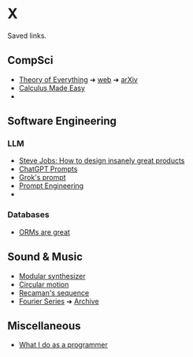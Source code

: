 # X

Saved links.

## CompSci

- [Theory of Everything](https://x.com/pickover/status/1964883922816262519) ➜ [web](https://writings.stephenwolfram.com/2020/04/finally-we-may-have-a-path-to-the-fundamental-theory-of-physics-and-its-beautiful/) ➜ [arXiv](https://arxiv.org/pdf/2004.08210)
- [Calculus Made Easy](https://x.com/abakcus/status/1922390300116279585)
- []()

## Software Engineering

### LLM

- [Steve Jobs: How to design insanely great products](https://x.com/kshvbgde/status/1974835291358969895)
- [ChatGPT Prompts](https://x.com/thetripathi58/status/1974506203800904163)
- [Grok's prompt](https://x.com/AndrewCurran_/status/1942227946602963117)
- [Prompt Engineering](https://x.com/burkov/status/1874310131812565240)
- []()

### Databases

- [ORMs are great](https://x.com/GeorgeHoll_/status/1951973118018236525)

## Sound & Music

- [Modular synthesizer](https://x.com/pickover/status/1973211838444884319)
- [Circular motion](https://x.com/abakcus/status/1944501587881160926)
- [Recaman's sequence](https://x.com/pickover/status/1919575374498853213)
- [Fourier Series](https://x.com/predict_addict/status/1874172870781247979) ➜ [Archive](https://archive.org/details/tolstov-fourier-series-1962/page/2/mode/2up)

## Miscellaneous

- [What I do as a programmer](https://x.com/pickover/status/1945265857891889653)
